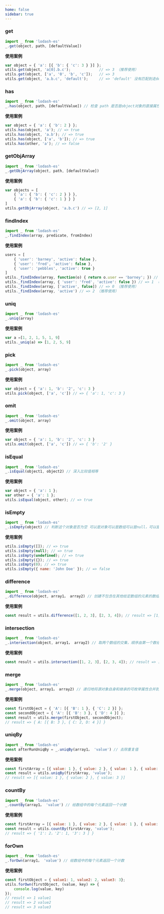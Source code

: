 ```yaml
---
home: false
sidebar: true
---
```


### get
``` js
import _ from 'lodash-es'
_.get(object, path, [defaultValue])
```
**使用案例**
``` js
var object = { 'a': [{ 'b': { 'c': 3 } }] };
utils.get(object, 'a[0].b.c');             // => 3 （推荐使用）
utils.get(object, ['a', '0', 'b', 'c']);   // => 3
utils.get(object, 'a.b.c', 'default');     // => 'default' 没有匹配到走default（推荐使用）
```


### has
``` js
import _ from 'lodash-es'
_.has(object, path, [defaultValue]) // 检查 path 是否是object对象的直接属性
```
**使用案例**
``` js
var object = { 'a': { 'b': 2 } };
utils.has(object, 'a'); // => true
utils.has(object, 'a.b'); // => true
utils.has(object, ['a', 'b']); // => true
utils.has(other, 'a'); // => false
```

### getObjArray
``` js
import _ from 'lodash-es'
_.getObjArray(object, path, [defaultValue])
```
**使用案例**
``` js
var objects = [
    { 'a': { 'b': { 'c': 2 } } },
    { 'a': { 'b': { 'c': 1 } } }
]
utils.getObjArray(object, 'a.b.c') // => [2, 1]
```

### findIndex
``` js
import _ from 'lodash-es'
_.findIndex(array, predicate, fromIndex)
```
**使用案例**
``` js
users = [
    { 'user': 'barney', 'active': false },
    { 'user': 'fred', 'active': false },
    { 'user': 'pebbles', 'active': true }
]
utils._findIndex(array, function(o) { return o.user == 'barney'; }) // => 0
utils._findIndex(array, { 'user': 'fred', 'active': false }) // => 1 （推荐使用）
utils._findIndex(array, ['active', false]) // => 0 （推荐使用）
utils._findIndex(array, 'active') // => 2 （推荐使用）
```

### uniq
``` js
import _ from 'lodash-es'
_.uniq(array)
```
**使用案例**
``` js
var a =[1, 2, 1, 5, 1, 9]
utils._uniq(a) => [1, 2, 5, 9]
```

### pick
``` js
import _ from 'lodash-es'
_.pick(object, array)
```
**使用案例**
``` js
var object = { 'a': 1, 'b': '2', 'c': 3 }
utils.pick(object, ['a', 'c']) // => { 'a': 1, 'c': 3 }
```

### omit
``` js
import _ from 'lodash-es'
_.omit(object, array)
```
**使用案例**
``` js
var object = { 'a': 1, 'b': '2', 'c': 3 }
utils.omit(object, ['a', 'c']) // => { 'b': '2' }
```

### isEqual
``` js
import _ from 'lodash-es'
_.isEqual(object1, object2) // 深入比较值相等
```
**使用案例**
``` js
var object = { 'a': 1 };
var other = { 'a': 1 };
utils.isEqual(object, other); // => true
```

### isEmpty
``` js
import _ from 'lodash-es'
_.isEmpty(object) // 判断这个对象是否为空 可以是对象可以是数组可以是null，可以是undefined
```
**使用案例**
``` js
utils.isEmpty([]); // => true
utils.isEmpty(null); // => true
utils.isEmpty(undefined); // => true
utils.isEmpty({}); // => true
utils.isEmpty(0); // => true
utils.isEmpty({ name: 'John Doe' }); // => false
```

### difference
``` js
import _ from 'lodash-es'
_.difference(object, array1， array2) // 创建不包含在其他给定数组的元素的数组
```
**使用案例**
``` js
const result = utils.difference([1, 2, 3], [2, 3, 4]); // result => [1]
```

### intersection
``` js
import _ from 'lodash-es'
_.intersection(object, array1， array2) // 取两个数组的交集，顺序由第一个数组的顺序决定
```
**使用案例**
``` js
const result = utils.intersection([1, 2, 3], [2, 3, 4]); // result => [2, 3]
```

### merge
``` js
import _ from 'lodash-es'
_.merge(object, array1， array2) // 递归地将源对象自身和继承的可枚举属性合并到目标对象中
```
**使用案例**
``` js
const firstObject = { 'A': [{ 'B': 1 }, { 'C': 2 }] };
const secondObject = { 'A': [{ 'B': 3 }, { 'D': 4 }] };
const result = utils.merge(firstObject, secondObject);
// result => { A: [{ B: 3 }, { C: 2, D: 4 }] }
```

### uniqBy
``` js
import _ from 'lodash-es'
const afterRunUniqBy = _.uniqBy(array1， 'value') // 去除重复值
```
**使用案例**
``` js
const firstArray = [{ value: 1 }, { value: 2 }, { value: 1 }, { value: 3 }];
const result = utils.uniqBy(firstArray, 'value');
// result => [{ value: 1 }, { value: 2 }, { value: 3 }]
```

### countBy
``` js
import _ from 'lodash-es'
_.countBy(array1， 'value') // 给数组中的每个元素返回一个计数
```
**使用案例**
``` js
const firstArray = [{ value: 1 }, { value: 2 }, { value: 1 }, { value: 3 }, { value: 3 }, { value: 3 }];
const result = utils.countBy(firstArray, 'value');
// result => { '1': 2，'2': 1, '3': 3 ] }
```

### forOwn
``` js
import _ from 'lodash-es'
_.forOwn(array1， 'value') // 给数组中的每个元素返回一个计数
```
**使用案例**
``` js
const firstObject = { value1: 1, value2: 2, value3: 3};
utils.forOwn(firstObject, (value, key) => {
    console.log(value, key)
});
// result => 1 value1
// result => 2 value2
// result => 3 value3
```

